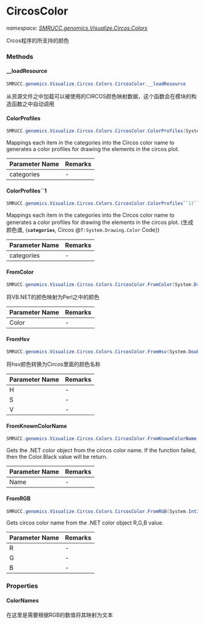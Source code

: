 ﻿# CircosColor
_namespace: [SMRUCC.genomics.Visualize.Circos.Colors](./index.md)_

Crcos程序的所支持的颜色



### Methods

#### __loadResource
```csharp
SMRUCC.genomics.Visualize.Circos.Colors.CircosColor.__loadResource
```
从资源文件之中加载可以被使用的CIRCOS颜色映射数据，这个函数会在模块的构造函数之中自动调用

#### ColorProfiles
```csharp
SMRUCC.genomics.Visualize.Circos.Colors.CircosColor.ColorProfiles(System.Collections.Generic.IEnumerable{System.String})
```
Mappings each item in the categories into the Circos color name to generates a color profiles for drawing the elements in the circos plot.

|Parameter Name|Remarks|
|--------------|-------|
|categories|-|


#### ColorProfiles``1
```csharp
SMRUCC.genomics.Visualize.Circos.Colors.CircosColor.ColorProfiles``1(``0[])
```
Mappings each item in the categories into the Circos color name to generates a color profiles for drawing the elements in the circos plot.
 (生成颜色谱, {**`categories`**, Circos @``T:System.Drawing.Color`` Code})

|Parameter Name|Remarks|
|--------------|-------|
|categories|-|


#### FromColor
```csharp
SMRUCC.genomics.Visualize.Circos.Colors.CircosColor.FromColor(System.Drawing.Color)
```
将VB.NET的颜色映射为Perl之中的颜色

|Parameter Name|Remarks|
|--------------|-------|
|Color|-|


#### FromHsv
```csharp
SMRUCC.genomics.Visualize.Circos.Colors.CircosColor.FromHsv(System.Double,System.Double,System.Double)
```
将hsv颜色转换为Circos里面的颜色名称

|Parameter Name|Remarks|
|--------------|-------|
|H|-|
|S|-|
|V|-|


#### FromKnownColorName
```csharp
SMRUCC.genomics.Visualize.Circos.Colors.CircosColor.FromKnownColorName(System.String)
```
Gets the .NET color object from the circos color name. If the function failed, then the Color.Black value will be return.

|Parameter Name|Remarks|
|--------------|-------|
|Name|-|


#### FromRGB
```csharp
SMRUCC.genomics.Visualize.Circos.Colors.CircosColor.FromRGB(System.Int32,System.Int32,System.Int32)
```
Gets circos color name from the .NET color object R,G,B value.

|Parameter Name|Remarks|
|--------------|-------|
|R|-|
|G|-|
|B|-|



### Properties

#### ColorNames
在这里是需要根据RGB的数值将其映射为文本
